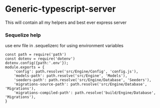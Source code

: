 # Generic-typescript-server

This will contain all my helpers and best ever express server

### Sequelize help

use env file in .sequelizerc for using environment variables
```
const path = require('path')
const dotenv = require('dotenv')
dotenv.config({path:'.env'});
module.exports = {
    'config': path.resolve('src/Engine/Config', 'config.js'),
    'models-path': path.resolve('src/Engine', 'Models'),
    'seeders-path': path.resolve('src/Engine/Database', 'Seeders'),
    'migrations-source-path': path.resolve('src/Engine/Database', 'Migrations'),
    'migrations-compiled-path': path.resolve('build/Engine/Database', 'Migrations'),
}

```
